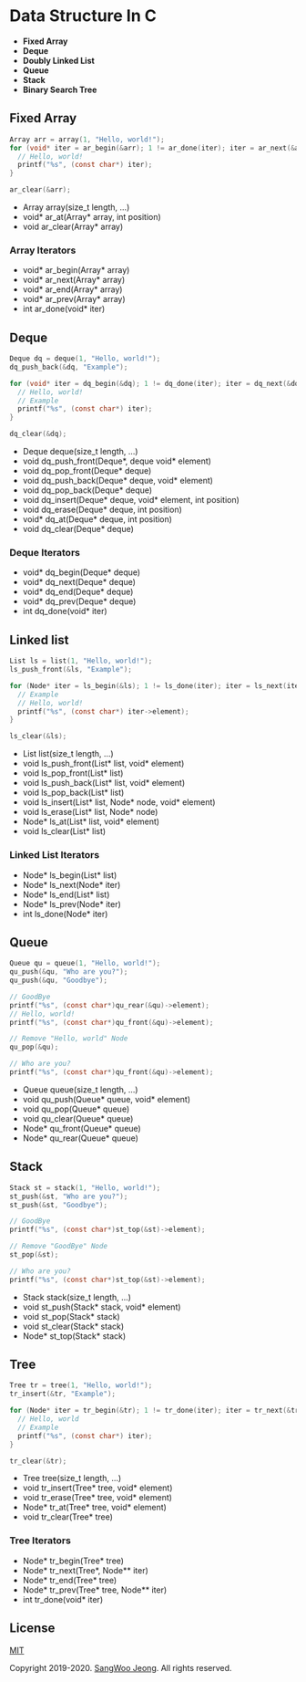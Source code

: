 # Data Structure In C

* **Fixed Array**
* **Deque**
* **Doubly Linked List**
* **Queue**
* **Stack**
* **Binary Search Tree**

## Fixed Array

```c
Array arr = array(1, "Hello, world!");
for (void* iter = ar_begin(&arr); 1 != ar_done(iter); iter = ar_next(&arr)) {
  // Hello, world!
  printf("%s", (const char*) iter);
}

ar_clear(&arr);
```

* Array array(size_t length, ...)
* void* ar_at(Array* array, int position)
* void ar_clear(Array* array)

### Array Iterators

* void* ar_begin(Array* array)
* void* ar_next(Array* array)
* void* ar_end(Array* array)
* void* ar_prev(Array* array)
* int ar_done(void* iter)

## Deque

```c
Deque dq = deque(1, "Hello, world!");
dq_push_back(&dq, "Example");

for (void* iter = dq_begin(&dq); 1 != dq_done(iter); iter = dq_next(&dq)) {
  // Hello, world!
  // Example
  printf("%s", (const char*) iter);
}

dq_clear(&dq);
```

* Deque deque(size_t length, ...)
* void dq_push_front(Deque*, deque void* element)
* void dq_pop_front(Deque* deque)
* void dq_push_back(Deque* deque, void* element)
* void dq_pop_back(Deque* deque)
* void dq_insert(Deque* deque, void* element, int position)
* void dq_erase(Deque* deque, int position)
* void* dq_at(Deque* deque, int position)
* void dq_clear(Deque* deque)

### Deque Iterators

* void* dq_begin(Deque* deque)
* void* dq_next(Deque* deque)
* void* dq_end(Deque* deque)
* void* dq_prev(Deque* deque)
* int dq_done(void* iter)

## Linked list

```c
List ls = list(1, "Hello, world!");
ls_push_front(&ls, "Example");

for (Node* iter = ls_begin(&ls); 1 != ls_done(iter); iter = ls_next(iter)) {
  // Example
  // Hello, world!
  printf("%s", (const char*) iter->element);
}

ls_clear(&ls);
```

* List list(size_t length, ...)
* void ls_push_front(List* list, void* element)
* void ls_pop_front(List* list)
* void ls_push_back(List* list, void* element)
* void ls_pop_back(List* list)
* void ls_insert(List* list, Node* node, void* element)
* void ls_erase(List* list, Node* node)
* Node* ls_at(List* list, void* element)
* void ls_clear(List* list)

### Linked List Iterators

* Node* ls_begin(List* list)
* Node* ls_next(Node* iter)
* Node* ls_end(List* list)
* Node* ls_prev(Node* iter)
* int ls_done(Node* iter)

## Queue

```c
Queue qu = queue(1, "Hello, world!");
qu_push(&qu, "Who are you?");
qu_push(&qu, "Goodbye");

// GoodBye
printf("%s", (const char*)qu_rear(&qu)->element);
// Hello, world!
printf("%s", (const char*)qu_front(&qu)->element);

// Remove "Hello, world" Node
qu_pop(&qu);

// Who are you?
printf("%s", (const char*)qu_front(&qu)->element);
```

* Queue queue(size_t length, ...)
* void qu_push(Queue* queue, void* element)
* void qu_pop(Queue* queue)
* void qu_clear(Queue* queue)
* Node* qu_front(Queue* queue)
* Node* qu_rear(Queue* queue)

## Stack

```c
Stack st = stack(1, "Hello, world!");
st_push(&st, "Who are you?");
st_push(&st, "Goodbye");

// GoodBye
printf("%s", (const char*)st_top(&st)->element);

// Remove "GoodBye" Node
st_pop(&st);

// Who are you?
printf("%s", (const char*)st_top(&st)->element);
```

* Stack stack(size_t length, ...)
* void st_push(Stack* stack, void* element)
* void st_pop(Stack* stack)
* void st_clear(Stack* stack)
* Node* st_top(Stack* stack)

## Tree

```c
Tree tr = tree(1, "Hello, world!");
tr_insert(&tr, "Example");

for (Node* iter = tr_begin(&tr); 1 != tr_done(iter); iter = tr_next(&tr, &iter)) {
  // Hello, world
  // Example
  printf("%s", (const char*) iter);
}

tr_clear(&tr);
```

* Tree tree(size_t length, ...)
* void tr_insert(Tree* tree, void* element)
* void tr_erase(Tree* tree, void* element)
* Node* tr_at(Tree* tree, void* element)
* void tr_clear(Tree* tree)

### Tree Iterators

* Node* tr_begin(Tree* tree)
* Node* tr_next(Tree*, Node** iter)
* Node* tr_end(Tree* tree)
* Node* tr_prev(Tree* tree, Node** iter)
* int tr_done(void* iter)

## License

[MIT](https://github.com/pronist/Data-Structure-In-C/blob/master/LICENSE)

Copyright 2019-2020. [SangWoo Jeong](https://github.com/pronist). All rights reserved.

